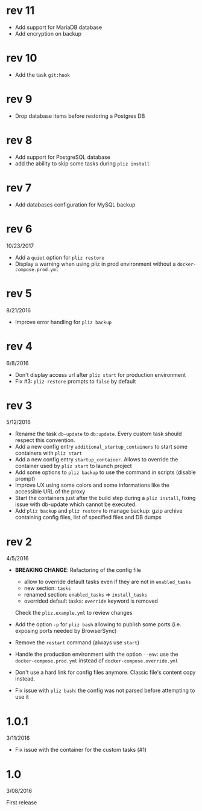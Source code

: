 # rev 11

- Add support for MariaDB database
- Add encryption on backup

# rev 10

- Add the task `git:hook`

# rev 9

- Drop database items before restoring a Postgres DB

# rev 8

- Add support for PostgreSQL database
- add the ability to skip some tasks during `pliz install`

# rev 7

- Add databases configuration for MySQL backup

# rev 6
10/23/2017

- Add a `quiet` option for `pliz restore`
- Display a warning when using pliz in prod environment without a `docker-compose.prod.yml`

# rev 5
8/21/2016

- Improve error handling for `pliz backup`

# rev 4
6/8/2016

- Don't display access url after `pliz start` for production environment
- Fix #3: `pliz restore` prompts to `false` by default

# rev 3
5/12/2016

- Rename the task `db-update` to `db:update`. Every custom task should respect this convention.
- Add a new config entry `additional_startup_containers` to start some containers with `pliz start`
- Add a new config entry `startup_container`. Allows to override the container used by `pliz start` to launch project
- Add some options to `pliz backup` to use the command in scripts (disable prompt)
- Improve UX using some colors and some informations like the accessible URL of the proxy
- Start the containers just after the build step during a `pliz install`, fixing issue with db-update which cannot be executed.
- Add `pliz backup` and `pliz restore` to manage backup: gzip archive containing config files, list of specified files and DB dumps

# rev 2
4/5/2016

- __BREAKING CHANGE__: Refactoring of the config file
    - allow to override default tasks even if they are not in `enabled_tasks`
    - new section: `tasks`
    - renamed section: `enabled_tasks` => `install_tasks`
    - overrided default tasks: `override` keyword is removed

    Check the `pliz.example.yml` to review changes

- Add the option `-p` for `pliz bash` allowing to publish some ports (i.e. exposing ports needed by BrowserSync)
- Remove the `restart` command (always use `start`)
- Handle the production environment with the option `--env`: use the `docker-compose.prod.yml` instead of `docker-compose.override.yml`
- Don't use a hard link for config files anymore. Classic file's content copy instead.
- Fix issue with `pliz bash`: the config was not parsed before attempting to use it


# 1.0.1
3/11/2016

- Fix issue with the container for the custom tasks (#1)


# 1.0
3/08/2016

First release
